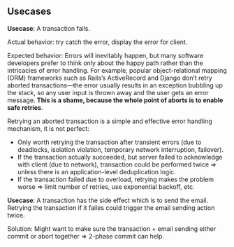 ## Usecases

**Usecase**: A transaction fails. 

Actual behavior: try catch the error, display the error for client.

Expected behavior: Errors will inevitably happen, but many software developers prefer to think only about the happy path rather than the intricacies of error handling. For example, popular object-relational mapping (ORM) frameworks such as Rails’s ActiveRecord and Django don’t retry aborted transactions—the error usually results in an exception bubbling up the stack, so any user input is thrown away and the user gets an error message. **This is a shame, because the whole point of aborts is to enable safe retries**.

Retrying an aborted transaction is a simple and effective error handling mechanism, it is not perfect:
- Only worth retrying the transaction after transient errors (due to deadlocks, isolation violation, temporary network interruption, failover).
- If the transaction actually succeeded, but server failed to acknowledge with client (due to network), transaction could be performed twice => unless there is an application-level deduplication logic.
- If the transaction failed due to overload, retrying makes the problem worse => limit number of retries, use exponential backoff, etc.

**Usecase**: A transaction has the side effect which is to send the email. Retrying the transaction if it failes could trigger the email sending action twice.

Solution: Might want to make sure the transaction + email sending either commit or abort together => 2-phase commit can help.



